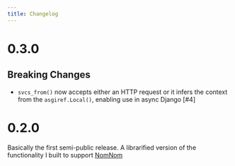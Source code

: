 ```yaml
---
title: Changelog
---
```


# 0.3.0

## Breaking Changes

- `svcs_from()` now accepts either an HTTP request or it infers the context from the `asgiref.Local()`, enabling use in async Django [#4]

# 0.2.0

Basically the first semi-public release. A librarified version of the functionality I built to support [NomNom](https://nomnom.fans)
